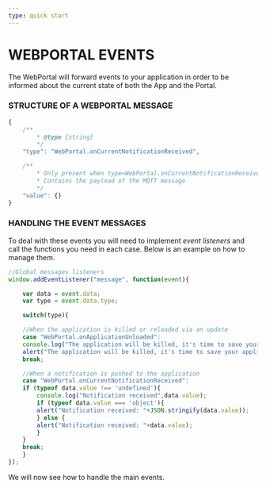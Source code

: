 ```yaml
---
type: quick start
---
```


# WEBPORTAL EVENTS

The WebPortal will forward events to your application in order to be informed about the current state of both the App and the Portal.

### STRUCTURE OF A WEBPORTAL MESSAGE
```javascript
{
	/**
		* @type {string}
		*/
	"type": "WebPortal.onCurrentNotificationReceived",

	/**
		* Only present when type=WebPortal.onCurrentNotificationReceived
		* Contains the payload of the MQTT message
		*/
	"value": {}
}
```

### HANDLING THE EVENT MESSAGES

To deal with these events you will need to implement *event listeners* and call the functions you need in each case.
Below is an example on how to manage them.

```javascript
//Global messages listeners
window.addEventListener("message", function(event){

	var data = event.data;
	var type = event.data.type;

	switch(type){

	//When the application is killed or reloaded via an update
	case "WebPortal.onApplicationUnloaded":
	console.log("The application will be killed, it's time to save your application data");
	alert("The application will be killed, it's time to save your application data");
	break;

	//When a notification is pushed to the application
	case "WebPortal.onCurrentNotificationReceived":
	if (typeof data.value !== 'undefined'){
		console.log("Notification received",data.value);
		if (typeof data.value === 'object'){
		alert("Notification received: "+JSON.stringify(data.value));
		} else {
		alert("Notification received: "+data.value);
		}
	}
	break;
	}
});
```

We will now see how to handle the main events.